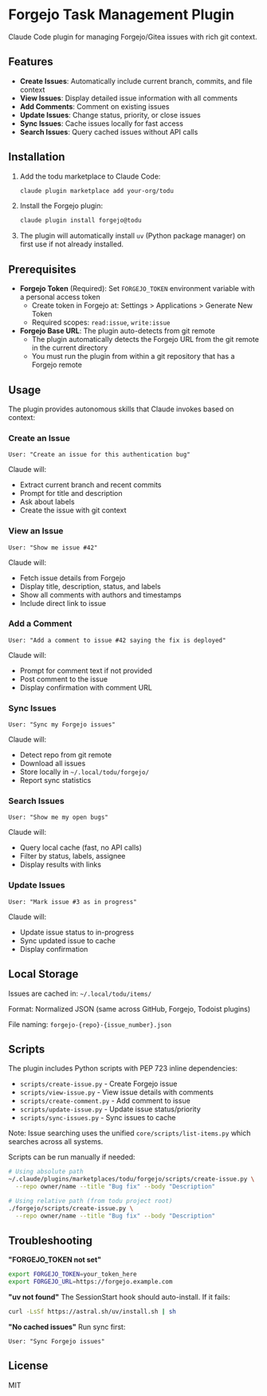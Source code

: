 # Forgejo Task Management Plugin

Claude Code plugin for managing Forgejo/Gitea issues with rich git context.

## Features

- **Create Issues**: Automatically include current branch, commits, and file context
- **View Issues**: Display detailed issue information with all comments
- **Add Comments**: Comment on existing issues
- **Update Issues**: Change status, priority, or close issues
- **Sync Issues**: Cache issues locally for fast access
- **Search Issues**: Query cached issues without API calls

## Installation

1. Add the todu marketplace to Claude Code:

   ```bash
   claude plugin marketplace add your-org/todu
   ```

2. Install the Forgejo plugin:

   ```bash
   claude plugin install forgejo@todu
   ```

3. The plugin will automatically install `uv` (Python package manager) on first use if not already installed.

## Prerequisites

- **Forgejo Token** (Required): Set `FORGEJO_TOKEN` environment variable with a personal access token
  - Create token in Forgejo at: Settings > Applications > Generate New Token
  - Required scopes: `read:issue`, `write:issue`
- **Forgejo Base URL**: The plugin auto-detects from git remote
  - The plugin automatically detects the Forgejo URL from the git remote in the current directory
  - You must run the plugin from within a git repository that has a Forgejo remote

## Usage

The plugin provides autonomous skills that Claude invokes based on context:

### Create an Issue

```text
User: "Create an issue for this authentication bug"
```

Claude will:

- Extract current branch and recent commits
- Prompt for title and description
- Ask about labels
- Create the issue with git context

### View an Issue

```text
User: "Show me issue #42"
```

Claude will:

- Fetch issue details from Forgejo
- Display title, description, status, and labels
- Show all comments with authors and timestamps
- Include direct link to issue

### Add a Comment

```text
User: "Add a comment to issue #42 saying the fix is deployed"
```

Claude will:

- Prompt for comment text if not provided
- Post comment to the issue
- Display confirmation with comment URL

### Sync Issues

```text
User: "Sync my Forgejo issues"
```

Claude will:

- Detect repo from git remote
- Download all issues
- Store locally in `~/.local/todu/forgejo/`
- Report sync statistics

### Search Issues

```text
User: "Show me my open bugs"
```

Claude will:

- Query local cache (fast, no API calls)
- Filter by status, labels, assignee
- Display results with links

### Update Issues

```text
User: "Mark issue #3 as in progress"
```

Claude will:

- Update issue status to in-progress
- Sync updated issue to cache
- Display confirmation

## Local Storage

Issues are cached in: `~/.local/todu/items/`

Format: Normalized JSON (same across GitHub, Forgejo, Todoist plugins)

File naming: `forgejo-{repo}-{issue_number}.json`

## Scripts

The plugin includes Python scripts with PEP 723 inline dependencies:

- `scripts/create-issue.py` - Create Forgejo issue
- `scripts/view-issue.py` - View issue details with comments
- `scripts/create-comment.py` - Add comment to issue
- `scripts/update-issue.py` - Update issue status/priority
- `scripts/sync-issues.py` - Sync issues to cache

Note: Issue searching uses the unified `core/scripts/list-items.py` which searches across all systems.

Scripts can be run manually if needed:

```bash
# Using absolute path
~/.claude/plugins/marketplaces/todu/forgejo/scripts/create-issue.py \
  --repo owner/name --title "Bug fix" --body "Description"

# Using relative path (from todu project root)
./forgejo/scripts/create-issue.py \
  --repo owner/name --title "Bug fix" --body "Description"
```

## Troubleshooting

**"FORGEJO_TOKEN not set"**

```bash
export FORGEJO_TOKEN=your_token_here
export FORGEJO_URL=https://forgejo.example.com
```

**"uv not found"**
The SessionStart hook should auto-install. If it fails:

```bash
curl -LsSf https://astral.sh/uv/install.sh | sh
```

**"No cached issues"**
Run sync first:

```text
User: "Sync Forgejo issues"
```

## License

MIT
